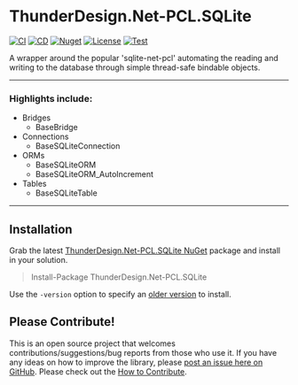 # ThunderDesign.Net-PCL.SQLite
[![CI](https://github.com/ThunderDesign/ThunderDesign.Net-PCL.SQLite/actions/workflows/CI.yml/badge.svg)](https://github.com/ThunderDesign/ThunderDesign.Net-PCL.SQLite/actions/workflows/CI.yml)
[![CD](https://github.com/ThunderDesign/ThunderDesign.Net-PCL.SQLite/actions/workflows/CD.yml/badge.svg)](https://github.com/ThunderDesign/ThunderDesign.Net-PCL.SQLite/actions/workflows/CD.yml)
[![Nuget](https://img.shields.io/nuget/v/ThunderDesign.Net-PCL.SQLite)](https://www.nuget.org/packages/ThunderDesign.Net-PCL.SQLite)
[![License](https://img.shields.io/github/license/ThunderDesign/ThunderDesign.Net-PCL.SQLite)](https://github.com/ThunderDesign/ThunderDesign.Net-PCL.SQLite/blob/main/LICENSE)
[![Test](https://img.shields.io/badge/.net%20standard-2.0-blue)](https://github.com/ThunderDesign/ThunderDesign.Net-PCL.SQLite/blob/main/README.md)

A wrapper around the popular 'sqlite-net-pcl' automating the reading and writing to the database through simple thread-safe bindable objects.

----

### Highlights include:

- Bridges
  - BaseBridge
- Connections
  - BaseSQLiteConnection
- ORMs
  - BaseSQLiteORM
  - BaseSQLiteORM_AutoIncrement
- Tables
  - BaseSQLiteTable

----

## Installation

Grab the latest [ThunderDesign.Net-PCL.SQLite NuGet](https://www.nuget.org/packages/ThunderDesign.Net-PCL.SQLite) package and install in your solution.

> Install-Package ThunderDesign.Net-PCL.SQLite

Use the `-version` option to specify an [older version](https://www.nuget.org/packages/ThunderDesign.Net-PCL.SQLite#versions-tab) to install.

## Please Contribute!

This is an open source project that welcomes contributions/suggestions/bug reports from those who use it. If you have any ideas on how to improve the library, please [post an issue here on GitHub](https://github.com/ThunderDesign/ThunderDesign.Net-PCL.SQLite/issues). Please check out the [How to Contribute](https://github.com/ThunderDesign/ThunderDesign.Net-PCL.SQLite/blob/main/.github/CONTRIBUTING.md).



